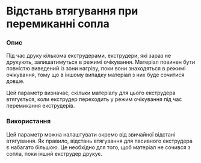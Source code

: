 Відстань втягування при перемиканні сопла
====

### **Опис**

Під час друку кількома екструдерами, екструдери, які зараз не друкують, залишатимуться в режимі очікування. Матеріал повинен бути повністю виведений із зони нагріву, поки вони знаходяться в режимі очікування, тому що в іншому випадку матеріал з них буде сочитися довше.

Цей параметр визначає, скільки матеріалу для цього екструдера втягується, коли екструдер переходить у режим очікування під час перемикання екструдерів.

### **Використання**

Цей параметр можна налаштувати окремо від звичайної відстані втягування. Як правило, відстань втягування для пасивного екструдера є набагато більшою. Це необхідно для того, щоб матеріал не сочився з сопла, поки інший екструдер друкує.
